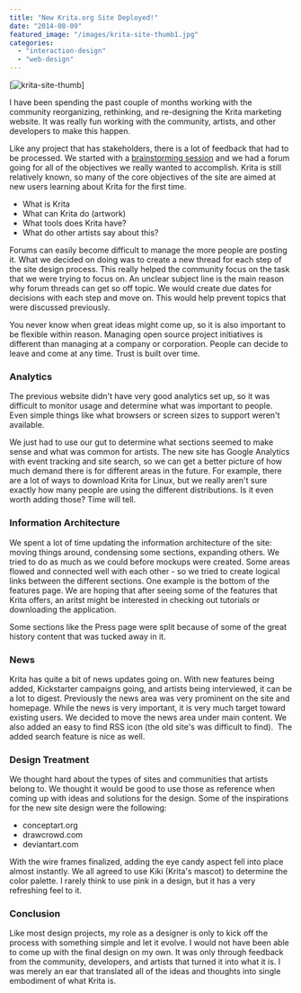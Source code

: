 ```yaml
---
title: "New Krita.org Site Deployed!"
date: "2014-08-09"
featured_image: "/images/krita-site-thumb1.jpg"
categories: 
  - "interaction-design"
  - "web-design"
---
```


[![krita-site-thumb](/images/krita-site-thumb1.jpg)]

I have been spending the past couple of months working with the community reorganizing, rethinking, and re-designing the Krita marketing website. It was really fun working with the community, artists, and other developers to make this happen.

Like any project that has stakeholders, there is a lot of feedback that had to be processed. We started with a [brainstorming session](https://forum.kde.org/viewtopic.php?f=288&t=121084&hilit=krita+site) and we had a forum going for all of the objectives we really wanted to accomplish. Krita is still relatively known, so many of the core objectives of the site are aimed at new users learning about Krita for the first time.

- What is Krita
- What can Krita do (artwork)
- What tools does Krita have?
- What do other artists say about this?

Forums can easily become difficult to manage the more people are posting it. What we decided on doing was to create a new thread for each step of the site design process. This really helped the community focus on the task that we were trying to focus on. An unclear subject line is the main reason why forum threads can get so off topic. We would create due dates for decisions with each step and move on. This would help prevent topics that were discussed previously.

You never know when great ideas might come up, so it is also important to be flexible within reason. Managing open source project initiatives is different than managing at a company or corporation. People can decide to leave and come at any time. Trust is built over time.

### Analytics

The previous website didn't have very good analytics set up, so it was difficult to monitor usage and determine what was important to people. Even simple things like what browsers or screen sizes to support weren't available.

We just had to use our gut to determine what sections seemed to make sense and what was common for artists. The new site has Google Analytics with event tracking and site search, so we can get a better picture of how much demand there is for different areas in the future. For example, there are a lot of ways to download Krita for Linux, but we really aren't sure exactly how many people are using the different distributions. Is it even worth adding those? Time will tell.

### Information Architecture

We spent a lot of time updating the information architecture of the site: moving things around, condensing some sections, expanding others. We tried to do as much as we could before mockups were created. Some areas flowed and connected well with each other - so we tried to create logical links between the different sections. One example is the bottom of the features page. We are hoping that after seeing some of the features that Krita offers, an aritst might be interested in checking out tutorials or downloading the application.

Some sections like the Press page were split because of some of the great history content that was tucked away in it.

### News

Krita has quite a bit of news updates going on. With new features being added, Kickstarter campaigns going, and artists being interviewed, it can be a lot to digest. Previously the news area was very prominent on the site and homepage. While the news is very important, it is very much target toward existing users. We decided to move the news area under main content. We also added an easy to find RSS icon (the old site's was difficult to find).  The added search feature is nice as well.

### Design Treatment

We thought hard about the types of sites and communities that artists belong to. We thought it would be good to use those as reference when coming up with ideas and solutions for the design. Some of the inspirations for the new site design were the following:

- conceptart.org
- drawcrowd.com
- deviantart.com

With the wire frames finalized, adding the eye candy aspect fell into place almost instantly. We all agreed to use Kiki (Krita's mascot) to determine the color palette. I rarely think to use pink in a design, but it has a very refreshing feel to it.

### Conclusion

Like most design projects, my role as a designer is only to kick off the process with something simple and let it evolve. I would not have been able to come up with the final design on my own. It was only through feedback from the community, developers, and artists that turned it into what it is. I was merely an ear that translated all of the ideas and thoughts into single embodiment of what Krita is.
